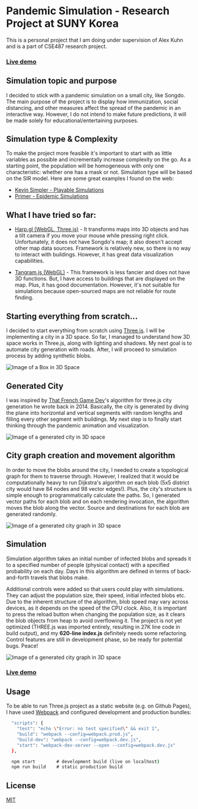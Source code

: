 # Pandemic Simulation - Research Project at SUNY Korea

This is a personal project that I am doing under supervision of Alex Kuhn and is a part of CSE487 research project.
### [Live demo](https://janarosmonaliev.github.io/research-simulations/)

## Simulation topic and purpose

I decided to stick with a pandemic simulation on a small city, like Songdo. The main purpose of the project is to display how immunization, social distancing, and other measures affect the spread of the pandemic in an interactive way. However, I do not intend to make future predictions, it will be made solely for educational/entertaining purposes.

## Simulation type & Complexity

To make the project more feasible it's important to start with as little variables as possible and incrementally increase complexity on the go.
As a starting point, the population will be homogeneous with only one characteristic: whether one has a mask or not. Simulation type will be based on the SIR model. Here are some great examples I found on the web:

- [Kevin Simpler - Playable Simulations](https://meltingasphalt.com/interactive/outbreak/)
- [Primer - Epidemic Simulations](https://www.youtube.com/watch?v=7OLpKqTriio&)

## What I have tried so far:

- [Harp.gl (WebGL, Three.js)](https://janarosmonaliev.github.io/research-simulations/harp.gl-test/) - It transforms maps into 3D objects and has a tilt camera if you move your mouse while pressing right click. Unfortunately, it does not have Songdo's map; it also doesn't accept other map data sources. Framework is relatively new, so there is no way to interact with buildings. However, it has great data visualization capabilities.

- [Tangram.js (WebGL)](https://janarosmonaliev.github.io/research-simulations/tangram.js-test/) - This framework is less fancier and does not have 3D functions. But, I have access to buildings that are displayed on the map. Plus, it has good documentation. However, it's not suitable for simulations because open-sourced maps are not reliable for route finding.

## Starting everything from scratch...

I decided to start everything from scratch using [Three.js](https://threejs.org/). I will be implementing a city in a 3D space. So far, I managed to understand how 3D space works in Three.js, along with lighting and shadows. My next goal is to automate city generation with roads. After, I will proceed to simulation process by adding synthetic blobs.

![Image of a Box in 3D Space](https://janarosmonaliev.github.io/research-simulations/src/images/initial-space.png)

## Generated City

I was inspired by [That French Game Dev](https://thatfrenchgamedev.com/)'s algorithm for three.js city generation he wrote back in 2014. Basically, the city is generated by diving the plane into horizontal and vertical segments with random lengths and filling every other segment with buildings. My next step is to finally start thinking through the pandemic animation and visualization.

![Image of a generated city in 3D space](https://janarosmonaliev.github.io/research-simulations/src/images/generated-city-2.png)

## City graph creation and movement algorithm

In order to move the blobs around the city, I needed to create a topological graph for them to traverse through. However, I realized that it would be computationally heavy to run Dijkstra's algorithm on each blob (5x5 district city would have 84 nodes and 98 vector edges!). Plus, the city's structure is simple enough to programmatically calculate the paths. So, I generated vector paths for each blob and on each rendering invocation, the algorithm moves the blob along the vector. Source and destinations for each blob are generated randomly.

![Image of a generated city graph in 3D space](https://janarosmonaliev.github.io/research-simulations/src/images/progress-graphs.png)

## Simulation
Simulation algorithm takes an initial number of infected blobs and spreads it to a specified number of people (physical contact) with a specified probability on each day. Days in this algorithm are defined in terms of back-and-forth travels that blobs make.

Additional controls were added so that users could play with simulations. They can adjust the population size, their speed, initial infected blobs etc. Due to the inherent structure of the algorithm, blob speed may vary across devices, as it depends on the speed of the CPU clock. Also, it is important to press the reload button when changing the population size, as it clears the blob objects from heap to avoid overflowing it. The project is not yet optimized (THREE.js was imported entirely, resulting in 27K line code in build output), and my **620-line index.js** definitely needs some refactoring. Control features are still in development phase, so be ready for potential bugs. Peace!  

![Image of a generated city graph in 3D space](https://janarosmonaliev.github.io/research-simulations/src/images/progress-final.png)

### [Live demo](https://janarosmonaliev.github.io/research-simulations/)

## Usage

To be able to run Three.js project as a static website (e.g. on Github Pages), I have used [Webpack](https://webpack.js.org/) and configured development and production bundles:

```bash
  "scripts": {
    "test": "echo \"Error: no test specified\" && exit 1",
    "build": "webpack --config=webpack.prod.js",
    "build-dev": "webpack --config=webpack.dev.js",
    "start": "webpack-dev-server --open --config=webpack.dev.js"
  },
```

```cmd
  npm start        # development build (live on localhost)
  npm run build    # static production build
```

## License

[MIT](https://choosealicense.com/licenses/mit/)
